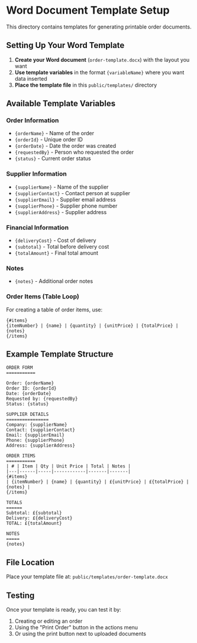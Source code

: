 # Word Document Template Setup

This directory contains templates for generating printable order documents.

## Setting Up Your Word Template

1. **Create your Word document** (`order-template.docx`) with the layout you want
2. **Use template variables** in the format `{variableName}` where you want data inserted
3. **Place the template file** in this `public/templates/` directory

## Available Template Variables

### Order Information
- `{orderName}` - Name of the order
- `{orderId}` - Unique order ID
- `{orderDate}` - Date the order was created
- `{requestedBy}` - Person who requested the order
- `{status}` - Current order status

### Supplier Information
- `{supplierName}` - Name of the supplier
- `{supplierContact}` - Contact person at supplier
- `{supplierEmail}` - Supplier email address
- `{supplierPhone}` - Supplier phone number
- `{supplierAddress}` - Supplier address

### Financial Information
- `{deliveryCost}` - Cost of delivery
- `{subtotal}` - Total before delivery cost
- `{totalAmount}` - Final total amount

### Notes
- `{notes}` - Additional order notes

### Order Items (Table Loop)
For creating a table of order items, use:

```
{#items}
{itemNumber} | {name} | {quantity} | {unitPrice} | {totalPrice} | {notes}
{/items}
```

## Example Template Structure

```
ORDER FORM
===========

Order: {orderName}
Order ID: {orderId}
Date: {orderDate}
Requested by: {requestedBy}
Status: {status}

SUPPLIER DETAILS
================
Company: {supplierName}
Contact: {supplierContact}
Email: {supplierEmail}
Phone: {supplierPhone}
Address: {supplierAddress}

ORDER ITEMS
===========
| # | Item | Qty | Unit Price | Total | Notes |
|---|------|-----|------------|-------|-------|
{#items}
| {itemNumber} | {name} | {quantity} | £{unitPrice} | £{totalPrice} | {notes} |
{/items}

TOTALS
======
Subtotal: £{subtotal}
Delivery: £{deliveryCost}
TOTAL: £{totalAmount}

NOTES
=====
{notes}
```

## File Location
Place your template file at: `public/templates/order-template.docx`

## Testing
Once your template is ready, you can test it by:
1. Creating or editing an order
2. Using the "Print Order" button in the actions menu
3. Or using the print button next to uploaded documents

